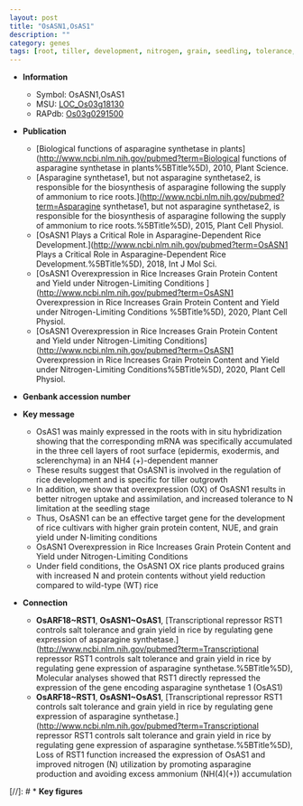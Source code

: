 ```yaml
---
layout: post
title: "OsASN1,OsAS1"
description: ""
category: genes
tags: [root, tiller, development, nitrogen, grain, seedling, tolerance, grain yield, yield, grain protein content, grain protein]
---
```


* **Information**  
    + Symbol: OsASN1,OsAS1  
    + MSU: [LOC_Os03g18130](http://rice.uga.edu/cgi-bin/ORF_infopage.cgi?orf=LOC_Os03g18130)  
    + RAPdb: [Os03g0291500](https://rapdb.dna.affrc.go.jp/locus/?name=Os03g0291500)  

* **Publication**  
    + [Biological functions of asparagine synthetase in plants](http://www.ncbi.nlm.nih.gov/pubmed?term=Biological functions of asparagine synthetase in plants%5BTitle%5D), 2010, Plant Science.
    + [Asparagine synthetase1, but not asparagine synthetase2, is responsible for the biosynthesis of asparagine following the supply of ammonium to rice roots.](http://www.ncbi.nlm.nih.gov/pubmed?term=Asparagine synthetase1, but not asparagine synthetase2, is responsible for the biosynthesis of asparagine following the supply of ammonium to rice roots.%5BTitle%5D), 2015, Plant Cell Physiol.
    + [OsASN1 Plays a Critical Role in Asparagine-Dependent Rice Development.](http://www.ncbi.nlm.nih.gov/pubmed?term=OsASN1 Plays a Critical Role in Asparagine-Dependent Rice Development.%5BTitle%5D), 2018, Int J Mol Sci.
    + [OsASN1 Overexpression in Rice Increases Grain Protein Content and Yield under Nitrogen-Limiting Conditions ](http://www.ncbi.nlm.nih.gov/pubmed?term=OsASN1 Overexpression in Rice Increases Grain Protein Content and Yield under Nitrogen-Limiting Conditions %5BTitle%5D), 2020, Plant Cell Physiol.
    + [OsASN1 Overexpression in Rice Increases Grain Protein Content and Yield under Nitrogen-Limiting Conditions](http://www.ncbi.nlm.nih.gov/pubmed?term=OsASN1 Overexpression in Rice Increases Grain Protein Content and Yield under Nitrogen-Limiting Conditions%5BTitle%5D), 2020, Plant Cell Physiol.

* **Genbank accession number**  

* **Key message**  
    + OsAS1 was mainly expressed in the roots with in situ hybridization showing that the corresponding mRNA was specifically accumulated in the three cell layers of root surface (epidermis, exodermis, and sclerenchyma) in an NH4 (+)-dependent manner
    + These results suggest that OsASN1 is involved in the regulation of rice development and is specific for tiller outgrowth
    + In addition, we show that overexpression (OX) of OsASN1 results in better nitrogen uptake and assimilation, and increased tolerance to N limitation at the seedling stage
    + Thus, OsASN1 can be an effective target gene for the development of rice cultivars with higher grain protein content, NUE, and grain yield under N-limiting conditions
    + OsASN1 Overexpression in Rice Increases Grain Protein Content and Yield under Nitrogen-Limiting Conditions
    + Under field conditions, the OsASN1 OX rice plants produced grains with increased N and protein contents without yield reduction compared to wild-type (WT) rice

* **Connection**  
    + __OsARF18~RST1__, __OsASN1~OsAS1__, [Transcriptional repressor RST1 controls salt tolerance and grain yield in rice by regulating gene expression of asparagine synthetase.](http://www.ncbi.nlm.nih.gov/pubmed?term=Transcriptional repressor RST1 controls salt tolerance and grain yield in rice by regulating gene expression of asparagine synthetase.%5BTitle%5D),  Molecular analyses showed that RST1 directly repressed the expression of the gene encoding asparagine synthetase 1 (OsAS1)
    + __OsARF18~RST1__, __OsASN1~OsAS1__, [Transcriptional repressor RST1 controls salt tolerance and grain yield in rice by regulating gene expression of asparagine synthetase.](http://www.ncbi.nlm.nih.gov/pubmed?term=Transcriptional repressor RST1 controls salt tolerance and grain yield in rice by regulating gene expression of asparagine synthetase.%5BTitle%5D),  Loss of RST1 function increased the expression of OsAS1 and improved nitrogen (N) utilization by promoting asparagine production and avoiding excess ammonium (NH(4)(+)) accumulation

[//]: # * **Key figures**  


